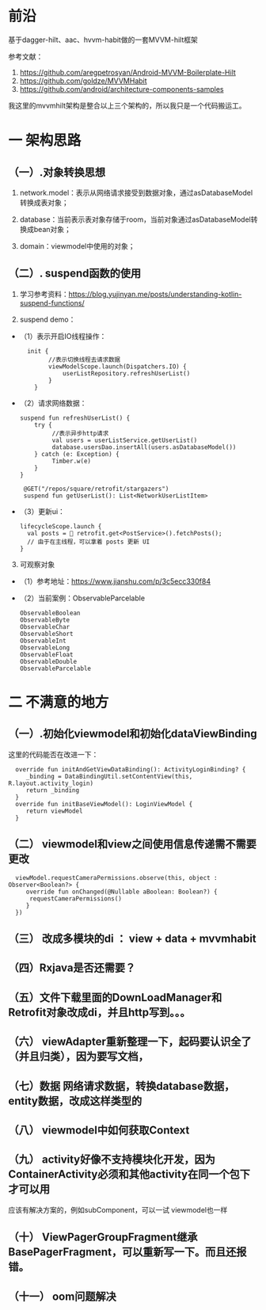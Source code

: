 # 前沿

基于dagger-hilt、aac、hvvm-habit做的一套MVVM-hilt框架

参考文献：

1. https://github.com/aregpetrosyan/Android-MVVM-Boilerplate-Hilt
2. https://github.com/goldze/MVVMHabit
3. https://github.com/android/architecture-components-samples

我这里的mvvmhilt架构是整合以上三个架构的，所以我只是一个代码搬运工。

# 一 架构思路

## （一）.对象转换思想

1. network.model：表示从网络请求接受到数据对象，通过asDatabaseModel转换成表对象；

2. database：当前表示表对象存储于room，当前对象通过asDatabaseModel转换成bean对象；

3. domain：viewmodel中使用的对象；

## （二）. suspend函数的使用

1. 学习参考资料：https://blog.yujinyan.me/posts/understanding-kotlin-suspend-functions/

2. suspend demo：

- （1）表示开启IO线程操作：

        init {
              //表示切换线程去请求数据 
              viewModelScope.launch(Dispatchers.IO) {
                  userListRepository.refreshUserList()
              }
          }
- （2）请求网络数据：

      suspend fun refreshUserList() {
          try {
               //表示异步http请求
               val users = userListService.getUserList()
               database.usersDao.insertAll(users.asDatabaseModel())
          } catch (e: Exception) {
               Timber.w(e)
          }
      }
   
       @GET("/repos/square/retrofit/stargazers")
       suspend fun getUserList(): List<NetworkUserListItem>

- （3）更新ui：

      lifecycleScope.launch {
        val posts = 🏹 retrofit.get<PostService>().fetchPosts();
        // 由于在主线程，可以拿着 posts 更新 UI
      }

3. 可观察对象

- （1）参考地址：https://www.jianshu.com/p/3c5ecc330f84
- （2）当前案例：ObservableParcelable

      ObservableBoolean
      ObservableByte
      ObservableChar
      ObservableShort
      ObservableInt
      ObservableLong
      ObservableFloat
      ObservableDouble
      ObservableParcelable

# 二 不满意的地方

## （一）.初始化viewmodel和初始化dataViewBinding

这里的代码能否在改进一下：

      override fun initAndGetViewDataBinding(): ActivityLoginBinding? {
         _binding = DataBindingUtil.setContentView(this, R.layout.activity_login)
         return _binding
      }
      override fun initBaseViewModel(): LoginViewModel {
         return viewModel
      }

## （二） viewmodel和view之间使用信息传递需不需要更改

      viewModel.requestCameraPermissions.observe(this, object : Observer<Boolean?> {
         override fun onChanged(@Nullable aBoolean: Boolean?) {
          requestCameraPermissions()
         }
      })

## （三） 改成多模块的di ： view + data + mvvmhabit

## （四）Rxjava是否还需要？

## （五）文件下载里面的DownLoadManager和Retrofit对象改成di，并且http写到。。。

## （六） viewAdapter重新整理一下，起码要认识全了（并且归类），因为要写文档，

## （七）数据 网络请求数据，转换database数据，entity数据，改成这样类型的

## （八） viewmodel中如何获取Context

## （九） activity好像不支持模块化开发，因为ContainerActivity必须和其他activity在同一个包下才可以用

  应该有解决方案的，例如subComponent，可以一试
  viewmodel也一样

## （十） ViewPagerGroupFragment继承BasePagerFragment，可以重新写一下。而且还报错。

## （十一） oom问题解决
  
